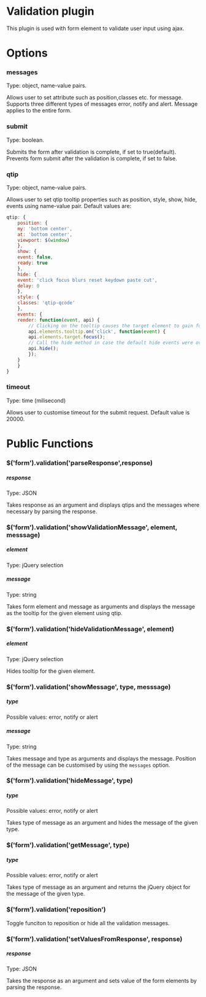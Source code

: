 # Validation plugin

This plugin is used with form element to validate user input using ajax.

# Options

### messages
Type: object, name-value pairs.

Allows user to set attribute such as position,classes etc. for message. Supports three different types of messages error, notify and alert. Message applies to the entire form.

### submit
Type: boolean.

Submits the form after validation is complete, if set to true(default). 
Prevents form submit after the validation is complete, if set to false.

### qtip
Type: object, name-value pairs.

Allows user to set qtip tooltip properties such as position, style, show, hide, events using name-value pair. Default values are:

```javascript
qtip: {
    position: {
	my: 'bottom center',
	at: 'bottom center',
	viewport: $(window)
    },
    show: {
	event: false,
	ready: true
    },
    hide: {
	event: 'click focus blurs reset keydown paste cut',
	delay: 0
    },
    style: {
	classes: 'qtip-qcode'
    },
    events: {
	render: function(event, api) {
	    // Clicking on the tooltip causes the target element to gain focus and hides the tooltip.
	    api.elements.tooltip.on('click', function(event) {
		api.elements.target.focus();
		// Call the hide method in case the default hide events were overwritten
		api.hide();
	    });
	}
    }
}
```

### timeout
Type: time (milisecond)

Allows user to customise timeout for the submit request. Default value is 20000.

# Public Functions

### $('form').validation('parseResponse',response)
##### response
Type: JSON

Takes response as an argument and displays qtips and the messages where necessary by parsing the response.

### $('form').validation('showValidationMessage', element, messsage)
##### element
Type: jQuery selection
##### message
Type: string

Takes form element and message as arguments and displays the message as the tooltip for the given element using qtip.

### $('form').validation('hideValidationMessage', element)
##### element
Type: jQuery selection

Hides tooltip for the given element.

### $('form').validation('showMessage', type, messsage)
##### type
Possible values: error, notify or alert
##### message
Type: string

Takes message and type as arguments and displays the message. Position of the message can be customised by using the ```messages``` option.

### $('form').validation('hideMessage', type)
##### type
Possible values: error, notify or alert

Takes type of message as an argument and hides the message of the given type.

### $('form').validation('getMessage', type)
##### type
Possible values: error, notify or alert

Takes type of message as an argument and returns the jQuery object for the message of the given type.

### $('form').validation('reposition')

Toggle funciton to reposition or hide all the validation messages.

### $('form').validation('setValuesFromResponse', response)
##### response
Type: JSON

Takes the response as an argument and sets value of the form elements by parsing the response.